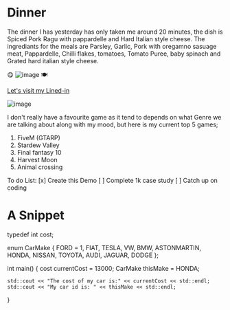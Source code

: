 # Dinner
The dinner I has yesterday has only taken me around 20 minutes, the dish is Spiced Pork Ragu with pappardelle and Hard Italian style cheese. The ingrediants for the meals are Parsley, Garlic, Pork with oregamno sasuage meat, Pappardelle, Chilli flakes, tomatoes, Tomato Puree, baby spinach and Grated hard italian style cheese.

:yum: ![image](https://cdn.discordapp.com/attachments/543146135645323275/782671975847690240/20201129_181640.jpg) :plate_with_cutlery:
<link rel="Lets visit my linked-in" href="https://www.linkedin.com/in/liam-hall-44486a150/"> 

[Let's visit my Lined-in](https://www.linkedin.com/in/liamhshall/)

![image](https://octodex.github.com/images/baracktocat.jpg)

I don't really have a favourite game as it tend to depends on what Genre we are talking about along with my mood, but here is my current top 5 games;

1. FiveM (GTARP)
2. Stardew Valley
3. Final fantasy 10
4. Harvest Moon
5. Animal crossing

To do List:
[x] Create this Demo
[ ] Complete 1k case study
[ ] Catch up on coding


# A Snippet
typedef int cost;

enum CarMake
{
	FORD = 1,
	FIAT,
	TESLA,
	VW,
	BMW,
	ASTONMARTIN,
	HONDA,
	NISSAN,
	TOYOTA,
	AUDI,
	JAGUAR,
	DODGE
};


int main()
{
	cost currentCost = 13000;
	CarMake thisMake = HONDA;

	std::cout << "The cost of my car is:" << currentCost << std::endl;
	std::cout << "My car id is: " << thisMake << std::endl;
}
